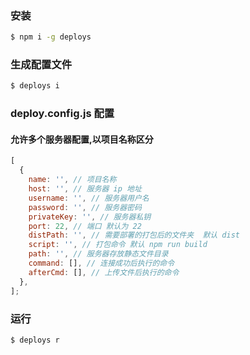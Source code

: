 ### 安装

```bash
$ npm i -g deploys
```

### 生成配置文件

```bash
$ deploys i
```

### deploy.config.js 配置

#### 允许多个服务器配置,以项目名称区分

```js
[
  {
    name: '', // 项目名称
    host: '', // 服务器 ip 地址
    username: '', // 服务器用户名
    password: '', // 服务器密码
    privateKey: '', // 服务器私钥
    port: 22, // 端口 默认为 22
    distPath: '', // 需要部署的打包后的文件夹  默认 dist
    script: '', // 打包命令 默认 npm run build
    path: '', // 服务器存放静态文件目录
    command: [], // 连接成功后执行的命令
    afterCmd: [], // 上传文件后执行的命令
  },
];
```

### 运行

```bash
$ deploys r
```
